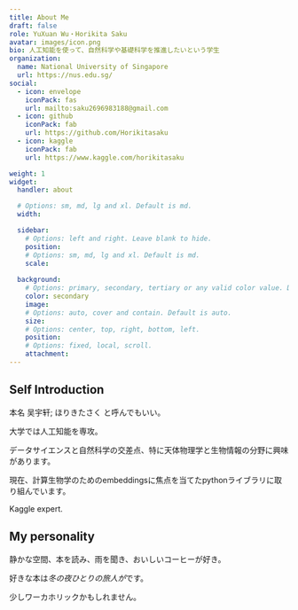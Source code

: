 ```yaml
---
title: About Me
draft: false
role: YuXuan Wu・Horikita Saku
avatar: images/icon.png
bio: 人工知能を使って、自然科学や基礎科学を推進したいという学生
organization:
  name: National University of Singapore
  url: https://nus.edu.sg/
social:
  - icon: envelope
    iconPack: fas
    url: mailto:saku2696983188@gmail.com
  - icon: github
    iconPack: fab
    url: https://github.com/Horikitasaku
  - icon: kaggle
    iconPack: fab
    url: https://www.kaggle.com/horikitasaku

weight: 1
widget:
  handler: about

  # Options: sm, md, lg and xl. Default is md.
  width:

  sidebar:
    # Options: left and right. Leave blank to hide.
    position:
    # Options: sm, md, lg and xl. Default is md.
    scale:
  
  background:
    # Options: primary, secondary, tertiary or any valid color value. Default is primary.
    color: secondary
    image:
    # Options: auto, cover and contain. Default is auto.
    size:
    # Options: center, top, right, bottom, left.
    position:
    # Options: fixed, local, scroll.
    attachment: 
---
```


## Self Introduction

本名 吴宇轩; ほりきたさく と呼んでもいい。

大学では人工知能を専攻。

データサイエンスと自然科学の交差点、特に天体物理学と生物情報の分野に興味があります。

現在、計算生物学のためのembeddingsに焦点を当てたpythonライブラリに取り組んでいます。

Kaggle expert.

## My personality  

静かな空間、本を読み、雨を聞き、おいしいコーヒーが好き。

好きな本は*冬の夜ひとりの旅人が*です。

少しワーカホリックかもしれません。


